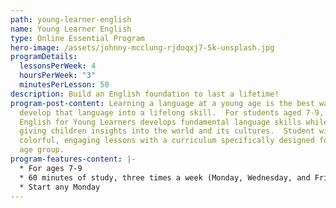```yaml
---
path: young-learner-english
name: Young Learner English
type: Online Essential Program
hero-image: /assets/johnny-mcclung-rjdoqxj7-5k-unsplash.jpg
programDetails:
  lessonsPerWeek: 4
  hoursPerWeek: "3"
  minutesPerLesson: 50
description: Build an English foundation to last a lifetime!
program-post-content: Learning a language at a young age is the best way to
  develop that language into a lifelong skill.  For students aged 7-9, Essential
  English for Young Learners develops fundamental language skills while also
  giving children insights into the world and its cultures.  Student will enjoy
  colorful, engaging lessons with a curriculum specifically designed for this
  age group.
program-features-content: |-
  * For ages 7-9
  * 60 minutes of study, three times a week (Monday, Wednesday, and Friday)
  * Start any Monday
---
```

